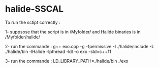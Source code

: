 # halide-SSCAL


To run the sctipt correctly :

1- suppsose that the script is in /Myfolder/ and Halide binaries is in /Myfolder/halide/

2- run the commande : g++ exo.cpp -g -fpermissive -I ./halide/include -L ./halide/bin -lHalide -lpthread -ldl -o exo -std=c++11

3- run the commande : LD_LIBRARY_PATH=./halide/bin ./exo
